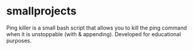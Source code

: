 # smallprojects
Ping killer is a small bash script that allows you to kill the ping command when it is unstoppable (with & appending). Developed for educational purposes.
